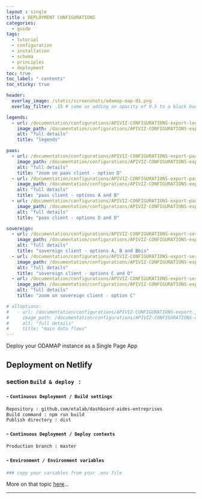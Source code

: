 ```yaml
---
layout : single 
title : DEPLOYMENT CONFIGURATIONS
categories:
  - guide
tags:
  - tutorial
  - configuration
  - installation
  - schema
  - principles
  - deployment
toc: true
toc_label: " contents"
toc_sticky: true

header:
  overlay_image: /static/screenshots/odamap-map-01.png
  overlay_filter: .15 # same as adding an opacity of 0.5 to a black background

legends:
  - url: /documentation/configurations/APIVIZ-CONFIGURATIONS-export-legends.jpg
    image_path: /documentation/configurations/APIVIZ-CONFIGURATIONS-export-legends.jpg
    alt: "full details"
    title: "legends"

paas:
  - url: /documentation/configurations/APIVIZ-CONFIGURATIONS-export-paas-D.jpg
    image_path: /documentation/configurations/APIVIZ-CONFIGURATIONS-export-paas-D.jpg
    alt: "full details"
    title: "zoom on paas client - option D"
  - url: /documentation/configurations/APIVIZ-CONFIGURATIONS-export-paas-A-B.jpg
    image_path: /documentation/configurations/APIVIZ-CONFIGURATIONS-export-paas-D.jpg
    alt: "full details"
    title: "paas client - options A and B"
  - url: /documentation/configurations/APIVIZ-CONFIGURATIONS-export-paas-C-D.jpg
    image_path: /documentation/configurations/APIVIZ-CONFIGURATIONS-export-paas-D.jpg
    alt: "full details"
    title: "paas client - options D and D"

sovereign:
  - url: /documentation/configurations/APIVIZ-CONFIGURATIONS-export-server-A-B-Bbis.jpg
    image_path: /documentation/configurations/APIVIZ-CONFIGURATIONS-export-server-A-B-Bbis.jpg
    alt: "full details"
    title: "sovereign client - options A, B and Bbis"
  - url: /documentation/configurations/APIVIZ-CONFIGURATIONS-export-server-C-D.jpg
    image_path: /documentation/configurations/APIVIZ-CONFIGURATIONS-export-server-C-D.jpg
    alt: "full details"
    title: "sovereign client - options C and D"
  - url: /documentation/configurations/APIVIZ-CONFIGURATIONS-export-server-C.jpg
    image_path: /documentation/configurations/APIVIZ-CONFIGURATIONS-export-server-C.jpg
    alt: "full details"
    title: "zoom on sovereign client - option C"

# alloptions:
#   - url: /documentation/configurations/APIVIZ-CONFIGURATIONS-export.jpeg
#     image_path: /documentation/configurations/APIVIZ-CONFIGURATIONS-export.jpeg
#     alt: "full details"
#     title: "main data flows"
---
```


Deploy your ODAMAP instance as a Single Page App

## Deployment on Netlify

### section `Build & deploy ` : 

#### - `Continuous Deployment / Build settings`

```bash
Repository : github.com/etalab/dashboard-aides-entreprises
Build command : npm run build
Publish directory : dist
```

#### - `Continuous Deployment / Deploy contexts`

```bash
Production branch : master
```

#### - `Environment / Environment variables `

```bash
### copy your variables from your .env file
```

More on that topic [here]({{site.baseurl}}/configuration/config-envfile/)...

---------

<br>
<br>
